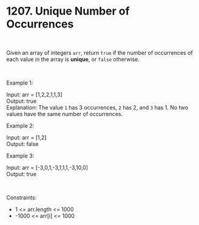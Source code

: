 # 1207. Unique Number of Occurrences

<br>  

Given an array of integers `arr`, return `true` if the number of occurrences of each value in the array is **unique**, or `false` otherwise.

<br>  

Example 1:

Input: arr = \[1,2,2,1,1,3] <br>
Output: true <br>
Explanation: The value `1` has 3 occurrences, `2` has 2, and `3` has 1. No two values have the same number of occurrences.

Example 2:

Input: arr = \[1,2] <br>
Output: false

Example 3:

Input: arr = \[-3,0,1,-3,1,1,1,-3,10,0] <br>
Output: true

<br>  

Constraints:

* 1 <= arr.length <= 1000
* -1000 <= arr\[i] <= 1000